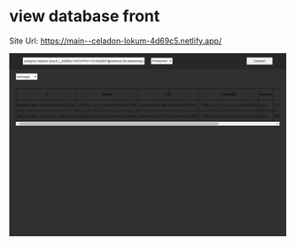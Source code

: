 # view database front

Site Url: https://main--celadon-lokum-4d69c5.netlify.app/

<div>
<img src="./screenshots/Screenshot.png" width="500"/>
</div>
